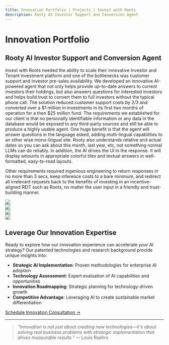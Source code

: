 ```yaml
---
title: Innovation Portfolio | Projects | Invest with Roots
description: Rooty AI Investor Support and Conversion Agent
---
```


# Innovation Portfolio

## Rooty AI Investor Support and Conversion Agent

Invest with Roots needed the ability to scale their innovative Investor and Tenant investment platform and one of the bottlenecks was customer support and investor pre-sales availability.  We developed an innovative AI-powered agent that not only helps provide up-to-date answers to current investors their holdings, but also answers questions for interested investors and helps build trust to convert them to full investors without the typical phone call.  The solution reduced customer support costs by 2/3 and converted over a $1 million in investments in its first two months of operation for a then $25 million fund.  The requirements we established for our client is that no personally identifiable information or any data in the database would be exposed to any third-party sources and still be able to produce a highly usable agent.  One huge benefit is that the agent will answer questions in the language asked, adding mutli-lingual capabilities to an other wise mono-lingual site.  Rooty also understands relative and actual dates so you can ask about this month, last year, etc, not something normal LLMs can do reliably. In addition, the AI drives the UI in the response. It will display amounts in appropriate colorful tiles and textual answers in well-formatted, easy-to-read layouts.

Other requirements required ingenious engineering to return responses in no more than 3 secs, keep inference costs to a bare minimum, and redirect all irrelevant requests back to the benefits of investing in an incentive-aligned REIT such as Roots, no matter the user input in a friendly and trust-building manner. 

<div className="row" style={{marginTop: '2rem', marginBottom: '3rem'}}>
  <div className="col col--6">
    <div className="card shadow-lg rounded-lg" style={{height: '100%', padding: '1.5rem'}}>
        <img src="/img/rooty/project-rooty-highlight.png"></img>
    </div>
  </div>
  <div className="col col--6">
    <div className="card shadow-lg rounded-lg" style={{height: '100%', padding: '1.5rem'}}>
        <img src="/img/rooty/project-rooty-dates.png"></img>
    </div>
  </div>
  <div className="col col--6">
    <div className="card shadow-lg rounded-lg" style={{height: '100%', padding: '1.5rem'}}>
        <img src="/img/rooty/project-rooty-nav.png"></img>
    </div>
  </div>
  <div className="col col--6">
    <div className="card shadow-lg rounded-lg" style={{height: '100%', padding: '1.5rem'}}>
        <img src="/img/rooty/project-rooty-twr.png"></img>
    </div>
  </div>
</div>    

## Leverage Our Innovation Expertise

Ready to explore how our innovation experience can accelerate your AI strategy? Our patented technologies and research background provide unique insights into:

- **Strategic AI Implementation**: Proven methodologies for enterprise AI adoption
- **Technology Assessment**: Expert evaluation of AI capabilities and opportunities
- **Innovation Roadmapping**: Strategic planning for technology-driven growth
- **Competitive Advantage**: Leveraging AI to create sustainable market differentiation

<div style={{marginTop: '3rem', textAlign: 'center'}}>
  <a href="/contact" className="button button--primary button--lg">Schedule Innovation Consultation → </a>
</div>

---

> *"Innovation is not just about creating new technologies—it's about solving real business problems with strategic implementation that drives measurable results."* — Louis Roehrs


